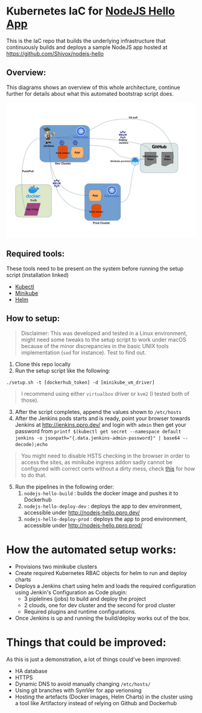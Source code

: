 # Kubernetes IaC for [NodeJS Hello App](https://github.com/Shivox/nodejs-hello)

This is the IaC repo that builds the underlying infrastructure that continuously builds and deploys a sample NodeJS app hosted at
https://github.com/Shivox/nodejs-hello
## Overview:
This diagrams shows an overview of this whole architecture, continue further for details about what this automated bootstrap script does.

![Overview Diagram](overview.jpg)

## Required tools:
These tools need to be present on the system before running the setup script (installation linked)

- [Kubectl](https://kubernetes.io/docs/tasks/tools/install-kubectl/)
- [Minikube](https://kubernetes.io/docs/tasks/tools/install-minikube/)
- [Helm](https://helm.sh/docs/intro/install/)

## How to setup:
> Disclaimer: This was developed and tested in a Linux environment, might need some tweaks to the setup script to work under macOS because of the minor discrepancies in the basic UNIX tools implementation (`sed` for instance). Test to find out.

1. Clone this repo locally
2. Run the setup script like the following:
```
./setup.sh -t [dockerhub_token] -d [minikube_vm_driver]
```
>I recommend using either `virtualbox` driver or `kvm2` (I tested both of those).
3. After the script completes, append the values shown to `/etc/hosts`
4. After the Jenkins pods starts and is ready, point your browser towards Jenkins at http://jenkins.ppro.dev/ and login with `admin` then get your password from `printf $(kubectl get secret --namespace default jenkins -o jsonpath="{.data.jenkins-admin-password}" | base64 --decode);echo`
> You might need to disable HSTS checking in the browser in order to access the sites, as minikube ingress addon sadly cannot be configured with correct certs without a dirty mess, check [this](https://tutoref.com/how-to-prevent-firefox-and-chrome-from-forcing-dev-and-foo-domains-to-use-https/) for how to do that.
5. Run the pipelines in the following order:
    1. `nodejs-hello-build` : builds the docker image and pushes it to Dockerhub
    2. `nodejs-hello-deploy-dev` : deploys the app to dev environment, accessible under http://nodejs-hello.ppro.dev/
    3. `nodejs-hello-deploy-prod` : deploys the app to prod environment, accessible under http://nodejs-hello.ppro.prod/

# How the automated setup works:
- Provisions two minikube clusters
- Create required Kubernetes RBAC objects for helm to run and deploy charts
- Deploys a Jenkins chart using helm and loads the required configuration using Jenkin's Configuration as Code plugin:
    - 3 piplelines (jobs) to build and deploy the project
    - 2 clouds, one for dev cluster and the second for prod cluster
    - Required plugins and runtime configurations.
- Once Jenkins is up and running the build/deploy works out of the box.

# Things that could be improved:
As this is just a demonstration, a lot of things could've been improved:
- HA database
- HTTPS
- Dynamic DNS to avoid manually changing `/etc/hosts/`
- Using git branches with SymVer for app verionsing
- Hosting the artefacts (Docker images, Helm Charts) in the cluster using a tool like Artifactory instead of relying on Github and Dockerhub